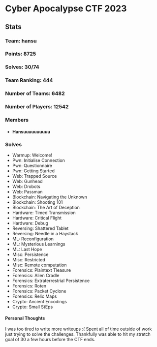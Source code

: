 # Cyber Apocalypse CTF 2023
## Stats
### Team: hansu
### Points: 8725
### Solves: 30/74
### Team Ranking: 444
### Number of Teams: 6482
### Number of Players: 12542
### Members
- #### Hansuuuuuuuuuu

### Solves
- Warmup: Welcome!
- Pwn: Initialise Connection
- Pwn: Questionnaire
- Pwn: Getting Started
- Web: Trapped Source
- Web: Gunhead
- Web: Drobots
- Web: Passman
- Blockchain: Navigating the Unknown
- Blockchain: Shooting 101
- Blockchain: The Art of Deception
- Hardware: Timed Transmission
- Hardware: Critical Flight
- Hardware: Debug
- Reversing: Shattered Tablet
- Reversing: Needle in a Haystack
- ML: Reconfiguration
- ML: Mysterious Learnings
- ML: Last Hope
- Misc: Persistence
- Misc: Restricted
- Misc: Remote computation
- Forensics: Plaintext Tleasure
- Forensics: Alien Cradle
- Forensics: Extraterrestrial Persistence
- Forensics: Roten
- Forensics: Packet Cyclone
- Forensics: Relic Maps
- Crypto: Ancient Encodings
- Crypto: Small StEps


#### Personal Thoughts

I was too tired to write more writeups :( Spent all of time outside of work just trying to solve the challenges. Thankfully was able to hit my stretch goal of 30 a few hours before the CTF ends.
